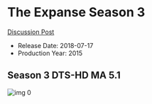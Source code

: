 # The Expanse Season 3

[Discussion Post](https://www.avsforum.com/threads/bass-eq-for-filtered-movies.2995212/post-57939066)

* Release Date: 2018-07-17
* Production Year: 2015

## Season 3 DTS-HD MA 5.1

![img 0](https://i.imgur.com/b1YycSl.jpg)

